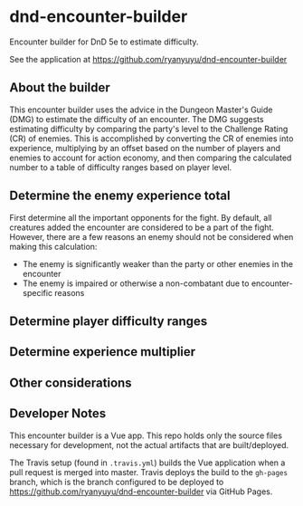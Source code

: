 # dnd-encounter-builder
Encounter builder for DnD 5e to estimate difficulty.

See the application at https://github.com/ryanyuyu/dnd-encounter-builder

## About the builder
This encounter builder uses the advice in the Dungeon Master's Guide (DMG) to estimate the difficulty of an encounter. The DMG suggests estimating difficulty by comparing the party's level to the Challenge Rating (CR) of enemies. This is accomplished by converting the CR of enemies into experience, multiplying by an offset based on the number of players and enemies to account for action economy, and then comparing the calculated number to a table of difficulty ranges based on player level.

## Determine the enemy experience total
First determine all the important opponents for the fight. By default, all creatures added the encounter are considered to be a part of the fight. However, there are a few reasons an enemy should not be considered when making this calculation:
 - The enemy is significantly weaker than the party or other enemies in the encounter
 - The enemy is impaired or otherwise a non-combatant due to encounter-specific reasons

## Determine player difficulty ranges

## Determine experience multiplier

## Other considerations

## Developer Notes
This encounter builder is a Vue app. This repo holds only the source files necessary for development, not the actual artifacts that are built/deployed. 

The Travis setup (found in `.travis.yml`) builds the Vue application when a pull request is merged into master. Travis deploys the build to the `gh-pages` branch, which is the branch configured to be deployed to https://github.com/ryanyuyu/dnd-encounter-builder via GitHub Pages.

